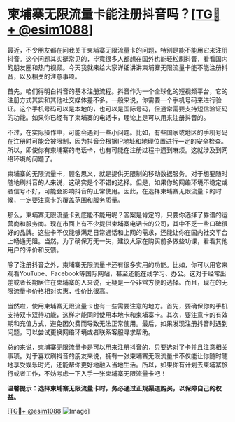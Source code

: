 # 柬埔寨无限流量卡能注册抖音吗？[[TG💪+ @esim1088](https://t.me/s/esim1088)]

最近，不少朋友都在问我关于柬埔寨无限流量卡的问题，特别是能不能用它来注册抖音。这个问题其实挺常见的，毕竟很多人都想在国外也能轻松刷抖音，看看国内的朋友圈和热门视频。今天我就来给大家详细讲讲柬埔寨无限流量卡能不能注册抖音，以及相关的注意事项。

首先，咱们得明白抖音的基本注册流程。抖音作为一个全球化的短视频平台，它的注册方式其实和其他社交媒体差不多。一般来说，你需要一个手机号码来进行验证。这个手机号码可以是本地的，也可以是国际号码，但通常需要支持短信验证码的功能。如果你已经有了柬埔寨的电话卡，理论上是可以用来注册抖音的。

不过，在实际操作中，可能会遇到一些小问题。比如，有些国家或地区的手机号码在注册时可能会被限制，因为抖音会根据IP地址和地理位置进行一定的安全检查。所以，即使你有柬埔寨的电话卡，也有可能在注册过程中遇到麻烦。这就涉及到网络环境的问题了。

柬埔寨的无限流量卡，顾名思义，就是提供无限制的移动数据服务。对于想要随时随地刷抖音的人来说，这确实是个不错的选择。但是，如果你的网络环境不稳定或者信号不好，可能会影响抖音的正常使用。因此，在选择柬埔寨无限流量卡的时候，一定要注意卡的覆盖范围和服务质量。

那么，柬埔寨无限流量卡到底能不能用呢？答案是肯定的，只要你选择了靠谱的运营商和服务商。现在市面上有不少提供柬埔寨电话卡的公司，其中不乏一些口碑很好的品牌。这些卡不仅能够满足日常通话和上网的需求，还能让你在国内社交平台上畅通无阻。当然，为了确保万无一失，建议大家在购买前多做些功课，看看其他用户的评价和反馈。

除了注册抖音之外，柬埔寨无限流量卡还有很多实用的功能。比如，你可以用它来观看YouTube、Facebook等国际网站，甚至还能在线学习、办公。这对于经常出差或者长期居住在柬埔寨的人来说，无疑是一个非常方便的选择。而且，现在的无限流量卡价格相对实惠，性价比很高。

当然啦，使用柬埔寨无限流量卡也有一些需要注意的地方。首先，要确保你的手机支持双卡双待功能，这样才能同时使用本地卡和柬埔寨卡。其次，要注意卡的有效期和充值方式，避免因欠费而导致无法正常使用。最后，如果发现注册抖音时遇到问题，可以尝试更换网络环境或者联系客服寻求帮助。

总的来说，柬埔寨无限流量卡是可以用来注册抖音的，只要选对了卡并且注意相关事项。对于喜欢刷抖音的朋友来说，拥有一张柬埔寨无限流量卡不仅能让你随时随地享受娱乐时光，还能帮你更好地融入当地生活。所以，如果你有计划去柬埔寨旅行或者工作，不妨考虑一下入手一张柬埔寨无限流量卡吧！

**温馨提示：选择柬埔寨无限流量卡时，务必通过正规渠道购买，以保障自己的权益。**

[[TG💪+ @esim1088](https://t.me/s/esim1088) ![Image](https://i.postimg.cc/4NQfJmqS/Snipaste-2025-05-13-00-14-12.png)]